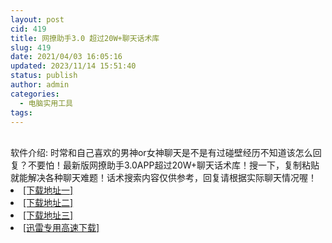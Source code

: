 ```yaml
---
layout: post
cid: 419
title: 网撩助手3.0 超过20W+聊天话术库
slug: 419
date: 2021/04/03 16:05:16
updated: 2023/11/14 15:51:40
status: publish
author: admin
categories: 
  - 电脑实用工具
tags: 
---
```



<div alt="潮男心博客 www.cnx0.com">
	<div>
		<br />
	</div>
	<div>
	</div>
	<div>
		软件介绍: 时常和自己喜欢的男神or女神聊天是不是有过碰壁经历不知道该怎么回复？不要怕！最新版网撩助手3.0APP超过20W+聊天话术库！搜一下，复制粘贴就能解决各种聊天难题！话术搜索内容仅供参考，回复请根据实际聊天情况喔！
	</div>
	<li>
		<a href="http://116.255.150.52/soft/UploadFile/2021/210403wl.rar" target="_blank">[下载地址一]</a>
	</li>
	<li>
		<a href="http://116.255.169.220/soft/UploadFile/2021/210403wl.rar" target="_blank">[下载地址二]</a>
	</li>
	<li>
		<a href="http://dx.qqyewu.com/soft/UploadFile/2021/210403wl.rar" target="_blank">[下载地址三]</a>
	</li>
	<li>
		<a href="https://djblog.cn/soft/download.asp?softid=24784&amp;downid=9&amp;id=25658" target="_blank">[迅雷专用高速下载]</a>
	</li>
</div>